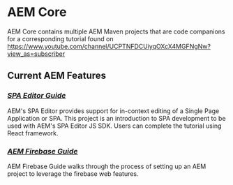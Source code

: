 # AEM Core
AEM Core contains multiple AEM Maven projects that are code companions for a corresponding tutorial found on https://www.youtube.com/channel/UCPTNFDCUiyqOXcX4MGFNgNw?view_as=subscriber

## Current AEM Features

### _[SPA Editor Guide](https://github.com/pawan-mittal/aem-core/tree/feature/aem-spa-guide "AEM SPA")_

AEM's SPA Editor provides support for in-context editing of a Single Page Application or SPA. This project is an introduction to SPA development to be used with AEM's SPA Editor JS SDK. Users can complete the tutorial using React framework.

### _[AEM Firebase Guide](https://github.com/pawan-mittal/aem-core/tree/feature/aem-firebase "AEM Firebase Webpush")_

AEM Firebase Guide walks through the process of setting up an AEM project to leverage the firebase web features.
